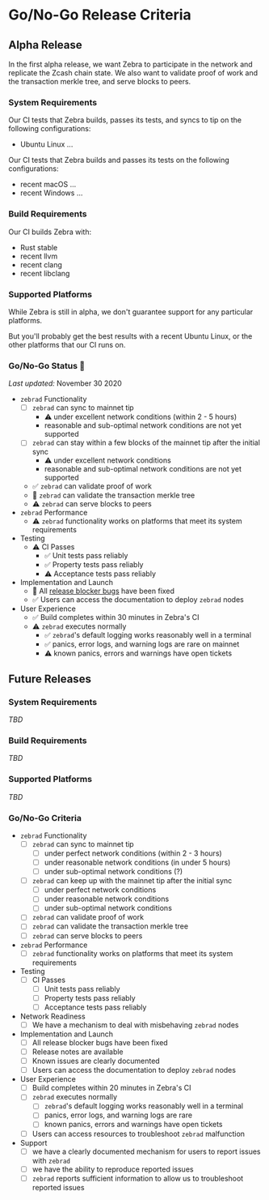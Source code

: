 # Go/No-Go Release Criteria

## Alpha Release

In the first alpha release, we want Zebra to participate in the network and replicate the Zcash chain state. We also want to validate proof of work and the transaction merkle tree, and serve blocks to peers.

### System Requirements

Our CI tests that Zebra builds, passes its tests, and syncs to tip on the following configurations:
* Ubuntu Linux ...

Our CI tests that Zebra builds and passes its tests on the following configurations:
* recent macOS ...
* recent Windows ...

### Build Requirements

Our CI builds Zebra with:
* Rust stable
* recent llvm
* recent clang
* recent libclang

### Supported Platforms

While Zebra is still in alpha, we don't guarantee support for any particular platforms.

But you'll probably get the best results with a recent Ubuntu Linux, or the other platforms that our CI runs on.

### Go/No-Go Status 🛑

_Last updated:_ November 30 2020

- `zebrad` Functionality
    - [ ] `zebrad` can sync to mainnet tip
        - ⚠️ under excellent network conditions (within 2 - 5 hours)
        - reasonable and sub-optimal network conditions are not yet supported
    - [ ] `zebrad` can stay within a few blocks of the mainnet tip after the initial sync
        - ⚠️ under excellent network conditions
        - reasonable and sub-optimal network conditions are not yet supported
    - ✅  `zebrad` can validate proof of work
    - 🛑 `zebrad` can validate the transaction merkle tree
    - ⚠️ `zebrad` can serve blocks to peers
- `zebrad` Performance
    - ⚠️ `zebrad` functionality works on platforms that meet its system requirements
- Testing
    - ⚠️ CI Passes
        - ✅  Unit tests pass reliably
        - ✅  Property tests pass reliably
        - ⚠️ Acceptance tests pass reliably
- Implementation and Launch
    - 🛑 All [release blocker bugs](https://github.com/ZcashFoundation/zebra/issues?q=is%3Aopen+is%3Aissue+milestone%3A%22First+Alpha+Release%22+label%3AC-bug) have been fixed
    - ✅ Users can access the documentation to deploy `zebrad` nodes
- User Experience
    - ✅ Build completes within 30 minutes in Zebra's CI
    - ⚠️ `zebrad` executes normally
        - ✅ `zebrad`'s default logging works reasonably well in a terminal
        - ✅ panics, error logs, and warning logs are rare on mainnet
        - ⚠️ known panics, errors and warnings have open tickets

## Future Releases

### System Requirements

_TBD_

### Build Requirements

_TBD_

### Supported Platforms

_TBD_

### Go/No-Go Criteria

- `zebrad` Functionality
    - [ ] `zebrad` can sync to mainnet tip
        - [ ] under perfect network conditions (within 2 - 3 hours)
        - [ ] under reasonable network conditions (in under 5 hours)
        - [ ] under sub-optimal network conditions (?)
    - [ ] `zebrad` can keep up with the mainnet tip after the initial sync
        - [ ] under perfect network conditions
        - [ ] under reasonable network conditions
        - [ ] under sub-optimal network conditions
    - [ ] `zebrad` can validate proof of work
    - [ ] `zebrad` can validate the transaction merkle tree
    - [ ] `zebrad` can serve blocks to peers
- `zebrad` Performance
    - [ ] `zebrad` functionality works on platforms that meet its system requirements
- Testing
    - [ ] CI Passes
        - [ ] Unit tests pass reliably
        - [ ] Property tests pass reliably
        - [ ] Acceptance tests pass reliably
- Network Readiness
    - [ ] We have a mechanism to deal with misbehaving `zebrad` nodes
- Implementation and Launch
    - [ ] All release blocker bugs have been fixed
    - [ ] Release notes are available
    - [ ] Known issues are clearly documented
    - [ ] Users can access the documentation to deploy `zebrad` nodes
- User Experience
    - [ ] Build completes within 20 minutes in Zebra's CI
    - [ ] `zebrad` executes normally
        - [ ] `zebrad`'s default logging works reasonably well in a terminal
        - [ ] panics, error logs, and warning logs are rare
        - [ ] known panics, errors and warnings have open tickets
    - [ ] Users can access resources to troubleshoot `zebrad` malfunction
- Support
    - [ ] we have a clearly documented mechanism for users to report issues with `zebrad`
    - [ ] we have the ability to reproduce reported issues
    - [ ] `zebrad` reports sufficient information to allow us to troubleshoot reported issues

